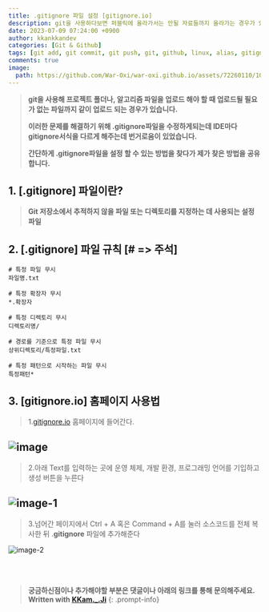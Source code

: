 ```yaml
---
title: .gitignore 파일 설정 [gitignore.io]
description: git을 사용하다보면 퍼블릭에 올라가서는 안될 자료들까지 올라가는 경우가 있습니다. 해당 문제는 .gitignore 파일을 편집해서 해결할 수 있습니다.
date: 2023-07-09 07:24:00 +0900
author: kkankkandev
categories: [Git & Github]
tags: [git add, git commit, git push, git, github, linux, alias, gitignore, gitignore.io]     # TAG names should always be lowercase
comments: true
image:
  path: https://github.com/War-Oxi/war-oxi.github.io/assets/72260110/10da090c-58f9-4cba-a431-7449611702e5
---
```


> **git을 사용해 프로젝트 폴더나, 알고리즘 파일을 업로드 해야 할 때 업로드될 필요가 없는 파일까지 같이 업로드 되는 경우가 있습니다.**
> 
> **이러한 문제를 해결하기 위해 .gitignore파일을 수정하게되는데 IDE마다 gitignore서식을 다르게 해주는데 번거로움이 있었습니다.**
>
> **간단하게 .gitignore파일을 설정 할 수 있는 방법을 찾다가 제가 찾은 방법을 공유합니다.**
    
## 1. [.gitignore] 파일이란?
>  **Git 저장소에서 추적하지 않을 파일 또는 디렉토리를 지정하는 데 사용되는 설정 파일**


## 2. [.gitignore] 파일 규칙 [# => 주석]

```
# 특정 파일 무시
파일명.txt

# 특정 확장자 무시
*.확장자

# 특정 디렉토리 무시
디렉토리명/

# 경로를 기준으로 특정 파일 무시
상위디렉토리/특정파일.txt

# 특정 패턴으로 시작하는 파일 무시
특정패턴*
```

## 3. [gitignore.io] 홈페이지 사용법
> 1.[gitignore.io](https://gitignore.io) 홈페이지에 들어간다.

![image](https://github.com/War-Oxi/war-oxi.github.io/assets/72260110/10da090c-58f9-4cba-a431-7449611702e5)
---
> 2.아래 Text를 입력하는 곳에 운영 체제, 개발 환경, 프로그래밍 언어를 기입하고 생성 버튼을 누른다   

![image-1](https://github.com/War-Oxi/war-oxi.github.io/assets/72260110/e63013d7-3093-4c9a-bb70-bef2792bfacf)
---
> 3.넘어간 페이지에서 Ctrl + A 혹은 Command + A를 눌러 소스코드를 전체 복사한 뒤 .**gitignore** 파일에 추가해준다

![image-2](https://github.com/War-Oxi/war-oxi.github.io/assets/72260110/3fd3da45-c3ce-4fdf-bf24-4c7e3aaedce9)

<br><br>

> **궁금하신점이나 추가해야할 부분은 댓글이나 아래의 링크를 통해 문의해주세요.**  
> **Written with [KKam.\_\.Ji](https://www.instagram.com/kkam._.ji/)**
{: .prompt-info}